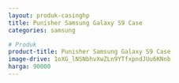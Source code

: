 ```yaml
---
layout: produk-casinghp
title: Punisher Samsung Galaxy S9 Case
categories: samsung

# Produk
product-title: Punisher Samsung Galaxy S9 Case
image-drive: 1oXG_lNSNbhvXwZLn9YTfxpndJUu6KNnb
harga: 90000
---
```

